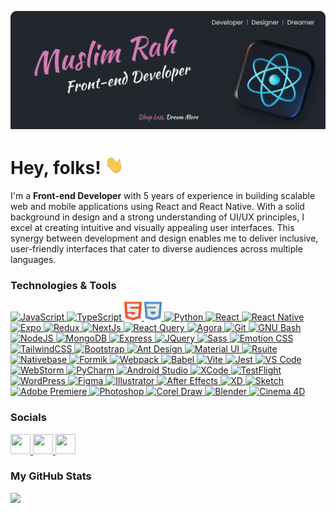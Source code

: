 [![Header](https://raw.githubusercontent.com/lezgea/lezgea/master/banner.png "Header")](https://github.com/lezgea)

# Hey, folks! <img src="https://raw.githubusercontent.com/lezgea/lezgea/master/wave.gif" width="30px" height="30px" />

I'm a <b>Front-end Developer</b> with 5 years of experience in building scalable web and mobile applications using React and React Native. With a solid background in design and a strong understanding of UI/UX principles, I excel at creating intuitive and visually appealing user interfaces. This synergy between development and design enables me to deliver inclusive, user-friendly interfaces that cater to diverse audiences across multiple languages.

### Technologies & Tools 
<p align="left">
  <!-- JavaScript -->
  <a href="https://developer.mozilla.org/en-US/docs/Web/JavaScript" target="_blank" rel="noreferrer">
    <picture>
      <source media="(prefers-color-scheme: dark)" srcset="https://raw.githubusercontent.com/lezgea/lezgea/master/icons/js.png" />
      <source media="(prefers-color-scheme: light)" srcset="https://raw.githubusercontent.com/lezgea/lezgea/master/icons/js.png" />
      <img src="https://seeklogo.com/images/E/expo-logo-01BB2BCFC3-seeklogo.com.png" width="31" height="31" alt="JavaScript"/>
    </picture>
  </a>
  <!-- TypeScript -->
  <a href="https://www.typescriptlang.org/" target="_blank" rel="noreferrer">
    <picture>
      <source media="(prefers-color-scheme: dark)" srcset="https://cdn3d.iconscout.com/3d/free/thumb/free-typescript-3d-icon-download-in-png-blend-fbx-gltf-file-formats--microsoft-logo-angular-language-javascript-static-type-coding-lang-pack-logos-icons-7577992.png?f=webp" />
      <source media="(prefers-color-scheme: light)" srcset="https://cdn3d.iconscout.com/3d/free/thumb/free-typescript-3d-icon-download-in-png-blend-fbx-gltf-file-formats--microsoft-logo-angular-language-javascript-static-type-coding-lang-pack-logos-icons-7577992.png?f=webp" />
      <img src="https://cdn3d.iconscout.com/3d/free/thumb/free-typescript-3d-icon-download-in-png-blend-fbx-gltf-file-formats--microsoft-logo-angular-language-javascript-static-type-coding-lang-pack-logos-icons-7577992.png?f=webp" width="32" height="32" alt="TypeScript"/>
    </picture>
  </a>
  <!-- HTML -->
  <a href="https://developer.mozilla.org/en-US/docs/Glossary/HTML5" target="_blank" rel="noreferrer">
    <picture>
      <source media="(prefers-color-scheme: dark)" srcset="https://raw.githubusercontent.com/lezgea/lezgea/master/icons/html.png" />
      <source media="(prefers-color-scheme: light)" srcset="https://raw.githubusercontent.com/lezgea/lezgea/master/icons/html.png" />
      <img src="https://raw.githubusercontent.com/lezgea/lezgea/master/icons/html.png" width="28" height="30" alt="HTML"/>
    </picture>
  </a>
  <!-- CSS -->
  <a href="https://www.w3.org/TR/CSS/#css" target="_blank" rel="noreferrer">
    <picture>
      <source media="(prefers-color-scheme: dark)" srcset="https://raw.githubusercontent.com/lezgea/lezgea/master/icons/css.png" />
      <source media="(prefers-color-scheme: light)" srcset="https://raw.githubusercontent.com/lezgea/lezgea/master/icons/css.png" />
      <img src="https://raw.githubusercontent.com/lezgea/lezgea/master/icons/css.png" width="28" height="30" alt="CSS"/>
    </picture>
  </a>
  <!-- Python -->
  <a href="https://www.python.org/" target="_blank" rel="noreferrer">
    <picture>
      <source media="(prefers-color-scheme: dark)" srcset="https://raw.githubusercontent.com/danielcranney/readme-generator/main/public/icons/skills/python-colored.svg" />
      <source media="(prefers-color-scheme: light)" srcset="https://raw.githubusercontent.com/danielcranney/readme-generator/main/public/icons/skills/python-colored.svg" />
      <img src="https://raw.githubusercontent.com/danielcranney/readme-generator/main/public/icons/skills/python-colored.svg" width="32" height="32" alt="Python"/>
    </picture>
  </a>
  <!-- React -->
  <a href="https://reactjs.org/" target="_blank" rel="noreferrer">
    <picture>
      <source media="(prefers-color-scheme: dark)" srcset="https://raw.githubusercontent.com/danielcranney/readme-generator/main/public/icons/skills/react-colored.svg" />
      <source media="(prefers-color-scheme: light)" srcset="https://raw.githubusercontent.com/danielcranney/readme-generator/main/public/icons/skills/react-colored.svg" />
      <img src="https://raw.githubusercontent.com/danielcranney/readme-generator/main/public/icons/skills/react-colored.svg" width="32" height="32" alt="React"/>
    </picture>
  </a>
  <!-- React Native -->
  <a href="https://reactnative.dev/" target="_blank" rel="noreferrer">
    <picture>
      <source media="(prefers-color-scheme: dark)" srcset="https://cdn3d.iconscout.com/3d/free/thumb/free-react-3d-icon-download-in-png-blend-fbx-gltf-file-formats--facebook-logo-native-javascript-library-user-interfaces-coding-lang-pack-logos-icons-7578010.png" />
      <source media="(prefers-color-scheme: light)" srcset="https://cdn3d.iconscout.com/3d/free/thumb/free-react-3d-icon-download-in-png-blend-fbx-gltf-file-formats--facebook-logo-native-javascript-library-user-interfaces-coding-lang-pack-logos-icons-7578010.png" />
      <img src="https://cdn3d.iconscout.com/3d/free/thumb/free-react-3d-icon-download-in-png-blend-fbx-gltf-file-formats--facebook-logo-native-javascript-library-user-interfaces-coding-lang-pack-logos-icons-7578010.png" width="32" height="32" alt="React Native"/>
    </picture>
  </a>
  <!-- Expo -->
  <a href="https://expo.dev/" target="_blank" rel="noreferrer">
    <picture>
      <source media="(prefers-color-scheme: dark)" srcset="https://seeklogo.com/images/E/expo-logo-01BB2BCFC3-seeklogo.com.png" />
      <source media="(prefers-color-scheme: light)" srcset="https://seeklogo.com/images/E/expo-logo-01BB2BCFC3-seeklogo.com.png" />
      <img src="https://www.svgrepo.com/show/373591/expo.svg" width="30" height="30" alt="Expo"/>
    </picture>
  </a>
  <!-- Redux -->
  <a href="https://redux.js.org/" target="_blank" rel="noreferrer">
    <picture>
      <source media="(prefers-color-scheme: dark)" srcset="https://raw.githubusercontent.com/danielcranney/readme-generator/main/public/icons/skills/redux-colored.svg" />
      <source media="(prefers-color-scheme: light)" srcset="https://raw.githubusercontent.com/danielcranney/readme-generator/main/public/icons/skills/redux-colored.svg" />
      <img src="https://raw.githubusercontent.com/danielcranney/readme-generator/main/public/icons/skills/redux-colored.svg" width="32" height="32" alt="Redux"/>
    </picture>
  </a>
  <!-- NextJS -->
  <a href="https://nextjs.org/docs" target="_blank" rel="noreferrer">
    <picture>
      <source media="(prefers-color-scheme: dark)" srcset="https://seeklogo.com/images/N/next-js-icon-logo-EE302D5DBD-seeklogo.com.png" />
      <source media="(prefers-color-scheme: light)" srcset="https://seeklogo.com/images/N/next-js-icon-logo-EE302D5DBD-seeklogo.com.png" />
      <img src="https://seeklogo.com/images/N/next-js-icon-logo-EE302D5DBD-seeklogo.com.png" width="32" height="32" alt="NextJs"/>
    </picture>
  </a>
  <!-- React Query -->
  <a href="https://www.npmjs.com/package/react-query" target="_blank" rel="noreferrer">
    <picture>
      <source media="(prefers-color-scheme: dark)" srcset="https://miro.medium.com/v2/resize:fit:1200/1*elhu-42TzQEdsFjKDbQhhA.png" />
      <source media="(prefers-color-scheme: light)" srcset="https://miro.medium.com/v2/resize:fit:1200/1*elhu-42TzQEdsFjKDbQhhA.png" />
      <img src="https://miro.medium.com/v2/resize:fit:1200/1*elhu-42TzQEdsFjKDbQhhA.png" width="32" height="32" alt="React Query"/>
    </picture>
  </a>
  <!-- Agora -->
  <a href="https://www.agora.io/en/" target="_blank" rel="noreferrer">
    <picture>
      <source media="(prefers-color-scheme: dark)" srcset="https://cdn.prod.website-files.com/660affa848e8af81bdd03909/66ab7f671fb90c022fb7f1dc_Agora%20Logo%20Crisp.webp" />
      <source media="(prefers-color-scheme: light)" srcset="https://cdn.prod.website-files.com/660affa848e8af81bdd03909/66ab7f671fb90c022fb7f1dc_Agora%20Logo%20Crisp.webp" />
      <img src="https://cdn.prod.website-files.com/660affa848e8af81bdd03909/66ab7f671fb90c022fb7f1dc_Agora%20Logo%20Crisp.webp" width="60" height="32" alt="Agora"/>
    </picture>
  </a>
  <!-- Git -->
  <a href="https://git-scm.com/" target="_blank" rel="noreferrer">
    <picture>
      <source media="(prefers-color-scheme: dark)" srcset="https://raw.githubusercontent.com/danielcranney/readme-generator/main/public/icons/skills/git-colored.svg" />
      <source media="(prefers-color-scheme: light)" srcset="https://raw.githubusercontent.com/danielcranney/readme-generator/main/public/icons/skills/git-colored.svg" />
      <img src="https://raw.githubusercontent.com/danielcranney/readme-generator/main/public/icons/skills/git-colored.svg" width="32" height="32" alt="Git"/>
    </picture>
  </a>
  <!-- GNU Bash -->
  <a href="https://www.gnu.org/software/bash/" target="_blank" rel="noreferrer">
  <picture>
      <source media="(prefers-color-scheme: dark)" srcset="https://raw.githubusercontent.com/danielcranney/readme-generator/main/public/icons/skills/gnubash.svg" />
     <source media="(prefers-color-scheme: light)" srcset="https://raw.githubusercontent.com/danielcranney/readme-generator/main/public/icons/skills/gnubash.svg" />
      <img src="https://raw.githubusercontent.com/danielcranney/readme-generator/main/public/icons/skills/gnubash.svg" width="32" height="32" alt="GNU Bash"/>
    </picture>
  </a>
<!-- NodeJS -->
<a href="https://nodejs.org/en/" target="_blank" rel="noreferrer">
  <picture>
    <source media="(prefers-color-scheme: dark)" srcset="https://raw.githubusercontent.com/danielcranney/readme-generator/main/public/icons/skills/nodejs-colored.svg" />
    <source media="(prefers-color-scheme: light)" srcset="https://raw.githubusercontent.com/danielcranney/readme-generator/main/public/icons/skills/nodejs-colored.svg" />
    <img src="https://raw.githubusercontent.com/danielcranney/readme-generator/main/public/icons/skills/nodejs-colored.svg" width="32" height="32" alt="NodeJS"/>
  </picture>
</a>
<!-- MongoDB -->
<a href="https://www.mongodb.com/" target="_blank" rel="noreferrer">
  <picture>
    <source media="(prefers-color-scheme: dark)" srcset="https://raw.githubusercontent.com/danielcranney/readme-generator/main/public/icons/skills/mongodb-colored.svg" />
    <source media="(prefers-color-scheme: light)" srcset="https://raw.githubusercontent.com/danielcranney/readme-generator/main/public/icons/skills/mongodb-colored.svg" />
    <img src="https://raw.githubusercontent.com/danielcranney/readme-generator/main/public/icons/skills/mongodb-colored.svg" width="25" height="32" alt="MongoDB"/>
  </picture>
</a>
<!-- Express -->
<a href="https://expressjs.com/" target="_blank" rel="noreferrer">
  <picture>
    <source media="(prefers-color-scheme: dark)" srcset="https://adware-technologies.s3.amazonaws.com/uploads/technology/thumbnail/20/express-js.png" />
    <source media="(prefers-color-scheme: light)" srcset="https://adware-technologies.s3.amazonaws.com/uploads/technology/thumbnail/20/express-js.png" />
    <img src="https://adware-technologies.s3.amazonaws.com/uploads/technology/thumbnail/20/express-js.png" width="32" height="32" alt="Express"/>
  </picture>
</a>
<!-- JQuery -->
<a href="https://jquery.com/" target="_blank" rel="noreferrer">
  <picture>
    <source media="(prefers-color-scheme: dark)" srcset="https://raw.githubusercontent.com/danielcranney/readme-generator/main/public/icons/skills/jquery-colored.svg" />
    <source media="(prefers-color-scheme: light)" srcset="https://raw.githubusercontent.com/danielcranney/readme-generator/main/public/icons/skills/jquery-colored.svg" />
    <img src="https://raw.githubusercontent.com/danielcranney/readme-generator/main/public/icons/skills/jquery-colored.svg" width="32" height="32" alt="JQuery"/>
  </picture>
</a>
<!-- Sass -->
<a href="https://sass-lang.com/" target="_blank" rel="noreferrer">
  <picture>
    <source media="(prefers-color-scheme: dark)" srcset="https://raw.githubusercontent.com/danielcranney/readme-generator/main/public/icons/skills/sass-colored.svg" />
    <source media="(prefers-color-scheme: light)" srcset="https://raw.githubusercontent.com/danielcranney/readme-generator/main/public/icons/skills/sass-colored.svg" />
    <img src="https://raw.githubusercontent.com/danielcranney/readme-generator/main/public/icons/skills/sass-colored.svg" width="35" height="32" alt="Sass"/>
  </picture>
</a>
<!-- Emotion CSS -->
<a href="https://emotion.sh/docs/introduction" target="_blank" rel="noreferrer">
  <picture>
    <source media="(prefers-color-scheme: dark)" srcset="https://cdn.rawgit.com/emotion-js/emotion/main/emotion.png" />
    <source media="(prefers-color-scheme: light)" srcset="https://cdn.rawgit.com/emotion-js/emotion/main/emotion.png" />
    <img src="https://cdn.rawgit.com/emotion-js/emotion/main/emotion.png" width="32" height="32" alt="Emotion CSS"/>
  </picture>
</a>
<!-- TailwindCSS -->
<a href="https://tailwindcss.com/" target="_blank" rel="noreferrer">
  <picture>
    <source media="(prefers-color-scheme: dark)" srcset="https://raw.githubusercontent.com/danielcranney/readme-generator/main/public/icons/skills/tailwindcss-colored.svg" />
    <source media="(prefers-color-scheme: light)" srcset="https://raw.githubusercontent.com/danielcranney/readme-generator/main/public/icons/skills/tailwindcss-colored.svg" />
    <img src="https://raw.githubusercontent.com/danielcranney/readme-generator/main/public/icons/skills/tailwindcss-colored.svg" width="32" height="32" alt="TailwindCSS"/>
  </picture>
</a>
<!-- Bootstrap -->
<a href="https://getbootstrap.com/" target="_blank" rel="noreferrer">
  <picture>
    <source media="(prefers-color-scheme: dark)" srcset="https://raw.githubusercontent.com/danielcranney/readme-generator/main/public/icons/skills/bootstrap-colored.svg" />
    <source media="(prefers-color-scheme: light)" srcset="https://raw.githubusercontent.com/danielcranney/readme-generator/main/public/icons/skills/bootstrap-colored.svg" />
    <img src="https://raw.githubusercontent.com/danielcranney/readme-generator/main/public/icons/skills/bootstrap-colored.svg" width="32" height="32" alt="Bootstrap"/>
  </picture>
</a>
<!-- Ant Design -->
<a href="https://ant.design/" target="_blank" rel="noreferrer">
  <picture>
    <source media="(prefers-color-scheme: dark)" srcset="https://fac.feffery.tech/assets/imgs/fac-logo.svg" />
    <source media="(prefers-color-scheme: light)" srcset="https://fac.feffery.tech/assets/imgs/fac-logo.svg" />
    <img src="https://fac.feffery.tech/assets/imgs/fac-logo.svg" width="32" height="32" alt="Ant Design"/>
  </picture>
</a>
<!-- Material UI -->
<a href="https://mui.com/" target="_blank" rel="noreferrer">
  <picture>
    <source media="(prefers-color-scheme: dark)" srcset="https://raw.githubusercontent.com/danielcranney/readme-generator/main/public/icons/skills/materialui-colored.svg" />
    <source media="(prefers-color-scheme: light)" srcset="https://raw.githubusercontent.com/danielcranney/readme-generator/main/public/icons/skills/materialui-colored.svg" />
    <img src="https://raw.githubusercontent.com/danielcranney/readme-generator/main/public/icons/skills/materialui-colored.svg" width="32" height="32" alt="Material UI"/>
  </picture>
</a>
<!-- Rsuite -->
<a href="https://rsuitejs.com/" target="_blank" rel="noreferrer">
  <picture>
    <source media="(prefers-color-scheme: dark)" srcset="https://avatars.githubusercontent.com/u/19635045?s=280&v=4" />
    <source media="(prefers-color-scheme: light)" srcset="https://avatars.githubusercontent.com/u/19635045?s=280&v=4" />
    <img src="https://avatars.githubusercontent.com/u/19635045?s=280&v=4" width="32" height="32" alt="Rsuite"/>
  </picture>
</a>
<!-- Nativebase -->
<a href="https://nativebase.io/" target="_blank" rel="noreferrer">
  <picture>
    <source media="(prefers-color-scheme: dark)" srcset="https://cdn.hashnode.com/res/hashnode/image/upload/v1643109960804/iJ6WHws9W.png" />
    <source media="(prefers-color-scheme: light)" srcset="https://cdn.hashnode.com/res/hashnode/image/upload/v1643109960804/iJ6WHws9W.png" />
    <img src="https://cdn.hashnode.com/res/hashnode/image/upload/v1643109960804/iJ6WHws9W.png" width="32" height="32" alt="Nativebase"/>
  </picture>
</a>
<!-- Formik -->
<a href="https://formik.org/" target="_blank" rel="noreferrer">
  <picture>
    <source media="(prefers-color-scheme: dark)" srcset="https://images.opencollective.com/formik/7ba0331/logo/256.png" />
    <source media="(prefers-color-scheme: light)" srcset="https://images.opencollective.com/formik/7ba0331/logo/256.png" />
    <img src="https://images.opencollective.com/formik/7ba0331/logo/256.png" width="30" height="32" alt="Formik"/>
  </picture>
</a>
<!-- Webpack -->
<a href="https://webpack.js.org/" target="_blank" rel="noreferrer">
  <picture>
    <source media="(prefers-color-scheme: dark)" srcset="https://raw.githubusercontent.com/danielcranney/readme-generator/main/public/icons/skills/webpack-colored.svg" />
    <source media="(prefers-color-scheme: light)" srcset="https://raw.githubusercontent.com/danielcranney/readme-generator/main/public/icons/skills/webpack-colored.svg" />
    <img src="https://raw.githubusercontent.com/danielcranney/readme-generator/main/public/icons/skills/webpack-colored.svg" width="32" height="32" alt="Webpack"/>
  </picture>
</a>
<!-- Babel -->
<a href="https://babeljs.io/" target="_blank" rel="noreferrer">
  <picture>
    <source media="(prefers-color-scheme: dark)" srcset="https://raw.githubusercontent.com/babel/logo/master/babel.png" />
    <source media="(prefers-color-scheme: light)" srcset="https://raw.githubusercontent.com/babel/logo/master/babel.png" />
    <img src="https://raw.githubusercontent.com/babel/logo/master/babel.png" width="50" height="32" alt="Babel"/>
  </picture>
</a>
<!-- Vite -->
<a href="https://vitejs.dev/" target="_blank" rel="noreferrer">
  <picture>
    <source media="(prefers-color-scheme: dark)" srcset="https://raw.githubusercontent.com/danielcranney/readme-generator/main/public/icons/skills/vite-colored.svg" />
    <source media="(prefers-color-scheme: light)" srcset="https://raw.githubusercontent.com/danielcranney/readme-generator/main/public/icons/skills/vite-colored.svg" />
    <img src="https://raw.githubusercontent.com/danielcranney/readme-generator/main/public/icons/skills/vite-colored.svg" width="32" height="32" alt="Vite"/>
  </picture>
</a>
<!-- Jest -->
<a href="https://jestjs.io/" target="_blank" rel="noreferrer">
  <picture>
    <source media="(prefers-color-scheme: dark)" srcset="https://cdn.freebiesupply.com/logos/large/2x/jest-logo-png-transparent.png" />
    <source media="(prefers-color-scheme: light)" srcset="https://cdn.freebiesupply.com/logos/large/2x/jest-logo-png-transparent.png" />
    <img src="https://cdn.freebiesupply.com/logos/large/2x/jest-logo-png-transparent.png" width="32" height="32" alt="Jest"/>
  </picture>
</a>
<!-- VS Code -->
<a href="https://code.visualstudio.com/" target="_blank" rel="noreferrer">
  <picture>
    <source media="(prefers-color-scheme: dark)" srcset="https://code.visualstudio.com/assets/images/code-stable.png" />
    <source media="(prefers-color-scheme: light)" srcset="https://code.visualstudio.com/assets/images/code-stable.png" />
    <img src="https://code.visualstudio.com/assets/images/code-stable.png" width="32" height="32" alt="VS Code"/>
  </picture>
</a>
<!-- Webstorm -->
<a href="https://www.jetbrains.com/webstorm/" target="_blank" rel="noreferrer">
  <picture>
    <source media="(prefers-color-scheme: dark)" srcset="https://images.g2crowd.com/uploads/product/image/large_detail/large_detail_d530342960305b9dd8d4c76a376d3cd3/webstorm.png" />
    <source media="(prefers-color-scheme: light)" srcset="https://images.g2crowd.com/uploads/product/image/large_detail/large_detail_d530342960305b9dd8d4c76a376d3cd3/webstorm.png" />
    <img src="https://images.g2crowd.com/uploads/product/image/large_detail/large_detail_d530342960305b9dd8d4c76a376d3cd3/webstorm.png" width="32" height="32" alt="WebStorm"/>
  </picture>
</a>
<!-- PyCharm -->
<a href="https://www.jetbrains.com/pycharm/" target="_blank" rel="noreferrer">
  <picture>
    <source media="(prefers-color-scheme: dark)" srcset="https://upload.wikimedia.org/wikipedia/commons/thumb/1/1d/PyCharm_Icon.svg/1024px-PyCharm_Icon.svg.png" />
    <source media="(prefers-color-scheme: light)" srcset="https://upload.wikimedia.org/wikipedia/commons/thumb/1/1d/PyCharm_Icon.svg/1024px-PyCharm_Icon.svg.png" />
    <img src="https://upload.wikimedia.org/wikipedia/commons/thumb/1/1d/PyCharm_Icon.svg/1024px-PyCharm_Icon.svg.png" width="32" height="32" alt="PyCharm"/>
  </picture>
</a>
<!-- Android Studio -->
<a href="https://developer.android.com/" target="_blank" rel="noreferrer">
  <picture>
    <source media="(prefers-color-scheme: dark)" srcset="https://icons.veryicon.com/png/o/file-type/exquisite-multicolor-icon/androidstudio.png" />
    <source media="(prefers-color-scheme: light)" srcset="https://icons.veryicon.com/png/o/file-type/exquisite-multicolor-icon/androidstudio.png" />
    <img src="https://icons.veryicon.com/png/o/file-type/exquisite-multicolor-icon/androidstudio.png" width="32" height="32" alt="Android Studio"/>
  </picture>
</a>
<!-- XCode -->
<a href="https://www.xcode.com" target="_blank" rel="noreferrer">
  <picture>
    <source media="(prefers-color-scheme: dark)" srcset="https://upload.wikimedia.org/wikipedia/en/5/56/Xcode_14_icon.png" />
    <source media="(prefers-color-scheme: light)" srcset="https://upload.wikimedia.org/wikipedia/en/5/56/Xcode_14_icon.png" />
    <img src="https://upload.wikimedia.org/wikipedia/en/5/56/Xcode_14_icon.png" width="32" height="32" alt="XCode"/>
  </picture>
</a>
<!-- TestFlight -->
<a href="https://developer.apple.com/testflight/" target="_blank" rel="noreferrer">
  <picture>
    <source media="(prefers-color-scheme: dark)" srcset="https://cdn.jim-nielsen.com/macos/512/testflight-2023-05-19.png?rf=1024" />
    <source media="(prefers-color-scheme: light)" srcset="https://cdn.jim-nielsen.com/macos/512/testflight-2023-05-19.png?rf=1024" />
    <img src="https://cdn.jim-nielsen.com/macos/512/testflight-2023-05-19.png?rf=1024" width="32" height="32" alt="TestFlight"/>
  </picture>
</a>
<!-- WordPress -->
<a href="https://wordpress.com" target="_blank" rel="noreferrer">
  <picture>
    <source media="(prefers-color-scheme: dark)" srcset="https://raw.githubusercontent.com/danielcranney/readme-generator/main/public/icons/skills/wordpress-colored.svg" />
    <source media="(prefers-color-scheme: light)" srcset="https://raw.githubusercontent.com/danielcranney/readme-generator/main/public/icons/skills/wordpress-colored.svg" />
    <img src="https://raw.githubusercontent.com/danielcranney/readme-generator/main/public/icons/skills/wordpress-colored.svg" width="32" height="32" alt="WordPress"/>
  </picture>
</a>
<!-- Figma -->
<a href="https://www.figma.com/" target="_blank" rel="noreferrer">
  <picture>
    <source media="(prefers-color-scheme: dark)" srcset="https://raw.githubusercontent.com/danielcranney/readme-generator/main/public/icons/skills/figma-colored.svg" />
    <source media="(prefers-color-scheme: light)" srcset="https://raw.githubusercontent.com/danielcranney/readme-generator/main/public/icons/skills/figma-colored.svg" />
    <img src="https://raw.githubusercontent.com/danielcranney/readme-generator/main/public/icons/skills/figma-colored.svg" width="32" height="32" alt="Figma"/>
  </picture>
</a>
<!-- Illustrator -->
<a href="https://www.adobe.com/uk/products/illustrator.html" target="_blank" rel="noreferrer">
  <picture>
    <source media="(prefers-color-scheme: dark)" srcset="https://i.pinimg.com/originals/2a/e7/0c/2ae70c03ed23aea660f17fde2dcd182e.png" />
    <source media="(prefers-color-scheme: light)" srcset="https://i.pinimg.com/originals/2a/e7/0c/2ae70c03ed23aea660f17fde2dcd182e.png" />
    <img src="https://i.pinimg.com/originals/2a/e7/0c/2ae70c03ed23aea660f17fde2dcd182e.png" width="32" height="32" alt="Illustrator"/>
  </picture>
</a>
<!-- After Effects -->
<a href="https://www.adobe.com/uk/products/aftereffects.html" target="_blank" rel="noreferrer">
  <picture>
    <source media="(prefers-color-scheme: dark)" srcset="https://cdn3d.iconscout.com/3d/premium/thumb/after-effect-3d-icon-download-in-png-blend-fbx-gltf-file-formats--design-software-graphic-designer-pack-development-icons-8778810.png" />
    <source media="(prefers-color-scheme: light)" srcset="https://cdn3d.iconscout.com/3d/premium/thumb/after-effect-3d-icon-download-in-png-blend-fbx-gltf-file-formats--design-software-graphic-designer-pack-development-icons-8778810.png" />
    <img src="https://cdn3d.iconscout.com/3d/premium/thumb/after-effect-3d-icon-download-in-png-blend-fbx-gltf-file-formats--design-software-graphic-designer-pack-development-icons-8778810.png" width="32" height="32" alt="After Effects"/>
  </picture>
</a>
<!-- XD -->
<a href="https://www.adobe.com/uk/products/xd.html" target="_blank" rel="noreferrer">
  <picture>
    <source media="(prefers-color-scheme: dark)" srcset="https://cdn3d.iconscout.com/3d/free/thumb/free-adobe-xd-3d-icon-download-in-png-blend-fbx-gltf-file-formats--logo-application-app-creative-software-pack-appliances-icons-9395212.png" />
    <source media="(prefers-color-scheme: light)" srcset="https://cdn3d.iconscout.com/3d/free/thumb/free-adobe-xd-3d-icon-download-in-png-blend-fbx-gltf-file-formats--logo-application-app-creative-software-pack-appliances-icons-9395212.png" />
    <img src="https://cdn3d.iconscout.com/3d/free/thumb/free-adobe-xd-3d-icon-download-in-png-blend-fbx-gltf-file-formats--logo-application-app-creative-software-pack-appliances-icons-9395212.png" width="32" height="32" alt="XD"/>
  </picture>
</a>
<!-- Sketch -->
<a href="https://www.sketch.com/" target="_blank" rel="noreferrer">
  <picture>
    <source media="(prefers-color-scheme: dark)" srcset="https://raw.githubusercontent.com/danielcranney/readme-generator/main/public/icons/skills/sketch-colored.svg" />
    <source media="(prefers-color-scheme: light)" srcset="https://raw.githubusercontent.com/danielcranney/readme-generator/main/public/icons/skills/sketch-colored.svg" />
    <img src="https://raw.githubusercontent.com/danielcranney/readme-generator/main/public/icons/skills/sketch-colored.svg" width="32" height="32" alt="Sketch"/>
  </picture>
</a>
<!-- Adobe Premiere -->
<a href="https://www.adobe.com/products/premiere.html" target="_blank" rel="noreferrer">
  <picture>
    <source media="(prefers-color-scheme: dark)" srcset="https://cdn3d.iconscout.com/3d/free/thumb/free-adobe-premier-9234642-7516867.png?f=webp" />
    <source media="(prefers-color-scheme: light)" srcset="https://cdn3d.iconscout.com/3d/free/thumb/free-adobe-premier-9234642-7516867.png?f=webp" />
    <img src="https://cdn3d.iconscout.com/3d/free/thumb/free-adobe-premier-9234642-7516867.png?f=webp" width="32" height="32" alt="Adobe Premiere"/>
  </picture>
</a>
<!-- Photoshop -->
<a href="https://www.adobe.com/products/photoshop.html" target="_blank" rel="noreferrer">
  <picture>
    <source media="(prefers-color-scheme: dark)" srcset="https://cdn3d.iconscout.com/3d/free/thumb/free-adobe-photoshop-3d-icon-download-in-png-blend-fbx-gltf-file-formats--design-soft-tool-logo-pack-logos-icons-7516862.png" />
    <source media="(prefers-color-scheme: light)" srcset="https://cdn3d.iconscout.com/3d/free/thumb/free-adobe-photoshop-3d-icon-download-in-png-blend-fbx-gltf-file-formats--design-soft-tool-logo-pack-logos-icons-7516862.png" />
    <img src="https://cdn3d.iconscout.com/3d/free/thumb/free-adobe-photoshop-3d-icon-download-in-png-blend-fbx-gltf-file-formats--design-soft-tool-logo-pack-logos-icons-7516862.png" width="32" height="32" alt="Photoshop"/>
  </picture>
</a>
<!-- Corel Draw -->
<a href="https://www.coreldraw.com/en/" target="_blank" rel="noreferrer">
  <picture>
    <source media="(prefers-color-scheme: dark)" srcset="https://www.freeiconspng.com/thumbs/corel-draw-icon/corel-draw-logo-icon-21.png" />
    <source media="(prefers-color-scheme: light)" srcset="https://www.freeiconspng.com/thumbs/corel-draw-icon/corel-draw-logo-icon-21.png" />
    <img src="https://www.freeiconspng.com/thumbs/corel-draw-icon/corel-draw-logo-icon-21.png" width="32" height="32" alt="Corel Draw"/>
  </picture>
</a>
<!-- Blender -->
<a href="https://www.blender.org/" target="_blank" rel="noreferrer">
  <picture>
    <source media="(prefers-color-scheme: dark)" srcset="https://raw.githubusercontent.com/danielcranney/readme-generator/main/public/icons/skills/blender-colored.svg" />
    <source media="(prefers-color-scheme: light)" srcset="https://raw.githubusercontent.com/danielcranney/readme-generator/main/public/icons/skills/blender-colored.svg" />
    <img src="https://raw.githubusercontent.com/danielcranney/readme-generator/main/public/icons/skills/blender-colored.svg" width="32" height="32" alt="Blender"/>
  </picture>
</a>
<!-- Cinema 4D -->
<a href="https://www.maxon.net/en/cinema-4d" target="_blank" rel="noreferrer">
  <picture>
    <source media="(prefers-color-scheme: dark)" srcset="https://upload.wikimedia.org/wikipedia/en/d/d8/C4D_Logo.png" />
    <source media="(prefers-color-scheme: light)" srcset="https://upload.wikimedia.org/wikipedia/en/d/d8/C4D_Logo.png" />
    <img src="https://upload.wikimedia.org/wikipedia/en/d/d8/C4D_Logo.png" width="32" height="32" alt="Cinema 4D"/>
  </picture>
</a>


</p>

                    
### Socials
                  
                  
<p align="left">
                      <a href="https://www.behance.com/muslimragimov" target="_blank" rel="noreferrer">
                    <picture>
                    <source media="(prefers-color-scheme: dark)" srcset="https://raw.githubusercontent.com/danielcranney/readme-generator/main/public/icons/socials/behance-dark.svg" />
                    <source media="(prefers-color-scheme: light)" srcset="https://raw.githubusercontent.com/danielcranney/readme-generator/main/public/icons/socials/behance.svg" />
                    <img src="https://raw.githubusercontent.com/danielcranney/readme-generator/main/public/icons/socials/behance.svg" width="32" height="32" />
                    </picture>
                    </a>
  <a href="https://www.linkedin.com/in/muslimrah" target="_blank" rel="noreferrer">
                    <picture>
                    <source media="(prefers-color-scheme: dark)" srcset="https://raw.githubusercontent.com/danielcranney/readme-generator/main/public/icons/socials/linkedin-dark.svg" />
                    <source media="(prefers-color-scheme: light)" srcset="https://raw.githubusercontent.com/danielcranney/readme-generator/main/public/icons/socials/linkedin.svg" />
                    <img src="https://raw.githubusercontent.com/danielcranney/readme-generator/main/public/icons/socials/linkedin.svg" width="32" height="32" />
                    </picture>
                    </a>
                      <a href="http://www.instagram.com/lezgea" target="_blank" rel="noreferrer">
                    <picture>
                    <source media="(prefers-color-scheme: dark)" srcset="https://raw.githubusercontent.com/danielcranney/readme-generator/main/public/icons/socials/instagram-dark.svg" />
                    <source media="(prefers-color-scheme: light)" srcset="https://raw.githubusercontent.com/danielcranney/readme-generator/main/public/icons/socials/instagram.svg" />
                    <img src="https://raw.githubusercontent.com/danielcranney/readme-generator/main/public/icons/socials/instagram.svg" width="32" height="32" />
                    </picture>
                    </a>
                      </p>

### My GitHub Stats

<a href="http://www.github.com/lezgea"><img
                  src="https://github-readme-streak-stats.herokuapp.com/?user=lezgea&stroke=ffffff&background=22272E&ring=D47BB4&fire=D47BB4&currStreakNum=ffffff&currStreakLabel=ffffff&sideNums=ffffff&sideLabels=ffffff&dates=6D7178&hide_border=true" /></a>
